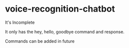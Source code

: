 # voice-recognition-chatbot

It's Incomplete

It only has the hey, hello, goodbye command and response.

Commands can be added in future

